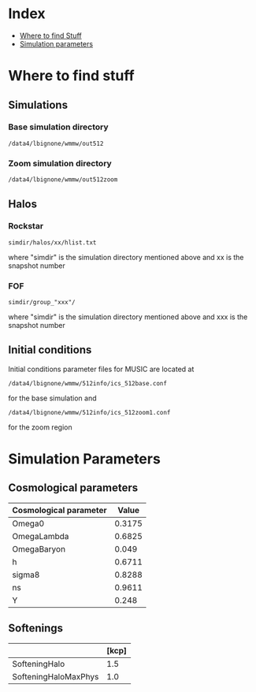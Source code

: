 # Index
- [Where to find Stuff](#markdown-header-where-to-find-stuff)
- [Simulation parameters](#markdown-header-simulation-parameters)

# Where to find stuff

## Simulations

### Base simulation directory
	/data4/lbignone/wmmw/out512

### Zoom simulation directory
	/data4/lbignone/wmmw/out512zoom


## Halos
### Rockstar
	simdir/halos/xx/hlist.txt

where "simdir" is the simulation directory mentioned above and xx is the snapshot number

### FOF
	simdir/group_"xxx"/

where "simdir" is the simulation directory mentioned above and xxx is the snapshot number

## Initial conditions
Initial conditions parameter files for MUSIC are located at

	/data4/lbignone/wmmw/512info/ics_512base.conf
    
for the base simulation and

	/data4/lbignone/wmmw/512info/ics_512zoom1.conf
    
for the zoom region

# Simulation Parameters

## Cosmological parameters

| Cosmological parameter | Value  |
| ---------------------- | ------ |
| Omega0	             | 0.3175 |
| OmegaLambda		     | 0.6825 |
| OmegaBaryon            |  0.049 |
| h                      | 0.6711 |
| sigma8                 | 0.8288 |
| ns                     | 0.9611 |
| Y                      |  0.248 |

## Softenings

|                      | [kcp] |
| -------------------- | ----- |
| SofteningHalo        |   1.5 |
| SofteningHaloMaxPhys |   1.0 |






